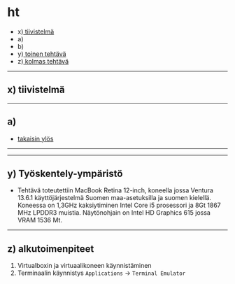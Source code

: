 # ht

- x)[ tiivistelmä]()
- a)[ ]()
- b)[ ]()
- y)[ toinen tehtävä]()
- z)[ kolmas tehtävä]()

---
  ## x) tiivistelmä

---
  ## a) 

 - [ takaisin ylös]()
---

---

  ## y) Työskentely-ympäristö
  - Tehtävä toteutettiin MacBook Retina 12-inch, koneella jossa Ventura 13.6.1 käyttöjärjestelmä Suomen maa-asetuksilla ja suomen kielellä. Koneessa on 1,3GHz kaksiytiminen Intel Core i5 prosessori ja 8Gt 1867 MHz LPDDR3 muistia. Näytönohjain on Intel HD Graphics 615 jossa VRAM 1536 Mt.
---

  ## z) alkutoimenpiteet
  1. Virtualboxin ja virtuaalikoneen käynnistäminen
  2. Terminaalin käynnistys `Applications` -> `Terminal Emulator`

  
